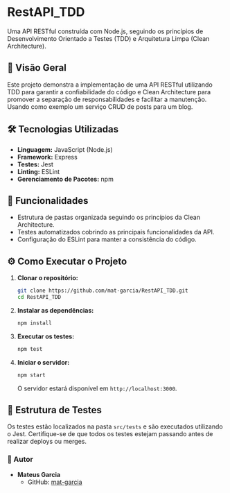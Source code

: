 
# RestAPI_TDD

Uma API RESTful construída com Node.js, seguindo os princípios de Desenvolvimento Orientado a Testes (TDD) e Arquitetura Limpa (Clean Architecture).

## 📖 Visão Geral

Este projeto demonstra a implementação de uma API RESTful utilizando TDD para garantir a confiabilidade do código e Clean Architecture para promover a separação de responsabilidades e facilitar a manutenção.
Usando como exemplo um serviço CRUD de posts para um blog.

## 🛠️ Tecnologias Utilizadas

- **Linguagem:** JavaScript (Node.js)
- **Framework:** Express
- **Testes:** Jest
- **Linting:** ESLint
- **Gerenciamento de Pacotes:** npm

## 🚀 Funcionalidades

- Estrutura de pastas organizada seguindo os princípios da Clean Architecture.
- Testes automatizados cobrindo as principais funcionalidades da API.
- Configuração do ESLint para manter a consistência do código.

## ⚙️ Como Executar o Projeto

1. **Clonar o repositório:**
   ```bash
   git clone https://github.com/mat-garcia/RestAPI_TDD.git
   cd RestAPI_TDD
   ```

2. **Instalar as dependências:**
   ```bash
   npm install
   ```

3. **Executar os testes:**
   ```bash
   npm test
   ```

4. **Iniciar o servidor:**
   ```bash
   npm start
   ```
   O servidor estará disponível em `http://localhost:3000`.

## 🧪 Estrutura de Testes

Os testes estão localizados na pasta `src/tests` e são executados utilizando o Jest. Certifique-se de que todos os testes estejam passando antes de realizar deploys ou merges.



### 🌟 Autor

- **Mateus Garcia**
  - GitHub: [mat-garcia](https://github.com/mat-garcia)
